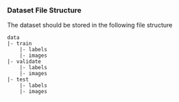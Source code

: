 ### Dataset File Structure
The dataset should be stored in the following file structure
```
data
|- train
    |- labels
    |- images
|- validate
    |- labels
    |- images
|- test
    |- labels
    |- images
```
